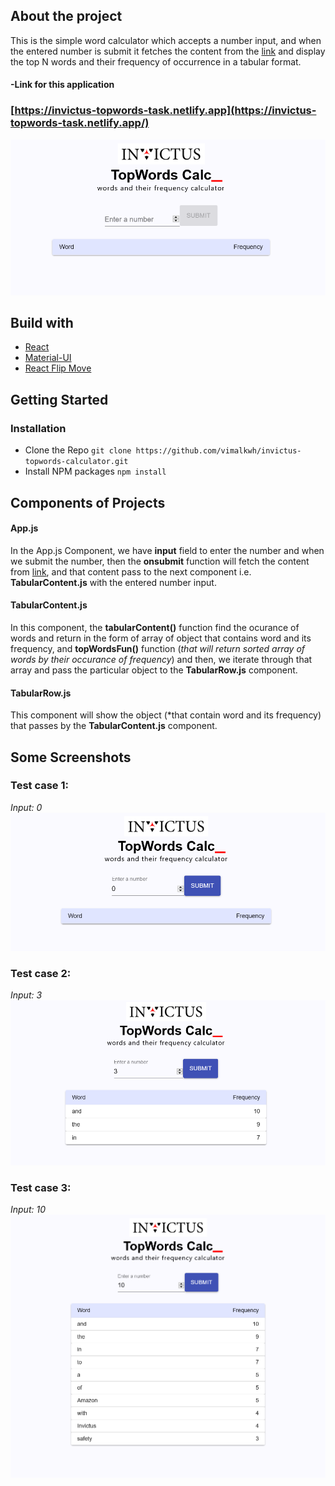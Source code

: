 ## About the project
 This is the simple word calculator which accepts a number input, and when the entered number is submit it fetches the content from the [link](https://raw.githubusercontent.com/invictustech/test/main/README.md) and display the top N words and their frequency of occurrence in a tabular format.
 
 #### -Link for this application 
   ### [https://invictus-topwords-task.netlify.app](https://invictus-topwords-task.netlify.app/)
 
 ![topwords-calculator](https://github.com/vimalkwh/invictus-topwords-calculator/blob/main/images/1.png)
 
 
 ## Build with
 - [React](https://reactjs.org/) 
 - [Material-UI](https://material-ui.com/) 
 - [React Flip Move](https://github.com/joshwcomeau/react-flip-move)
 
 ## Getting Started
 ### Installation
  - Clone the Repo
    `git clone https://github.com/vimalkwh/invictus-topwords-calculator.git`
  - Install NPM packages
    `npm install`
   
## Components of Projects
#### App.js
In the App.js Component, we have **input** field to enter the number and when we submit the number, then the  **onsubmit**  function will fetch the content from [link](https://raw.githubusercontent.com/invictustech/test/main/README.md), and that content pass to the next component i.e. ****TabularContent.js**** with the entered number input.

#### TabularContent.js
In this component, the **tabularContent()** function find the ocurance of words and return in the form of array of object that contains word and its frequency, and **topWordsFun()** function (*that will return sorted array of words by their occurance of frequency*) and then, we iterate through that array and pass the particular object to the ****TabularRow.js**** component.

#### TabularRow.js
This component will show the object (*that contain word and its frequency) that passes by the ****TabularContent.js**** component.

## Some Screenshots
### Test case 1:
   *Input: 0*
   ![test case 0](https://github.com/vimalkwh/invictus-topwords-calculator/blob/main/images/2.png)
   
### Test case 2:   
   *Input: 3*
   ![test case 0](https://github.com/vimalkwh/invictus-topwords-calculator/blob/main/images/3.png)
   
### Test case 3:   
   *Input: 10*
   ![test case 0](https://github.com/vimalkwh/invictus-topwords-calculator/blob/main/images/4.png)
